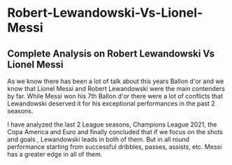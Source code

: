 # Robert-Lewandowski-Vs-Lionel-Messi
## Complete Analysis on Robert Lewandowski Vs Lionel Messi

As we know there has been a lot of talk about this years Ballon d'or and we know that Lionel Messi and Robert Lewandowski were the main contenders by far.
While Messi won his 7th Ballon d'or there were a lot of conflicts that Lewandowski deserved it for his exceptional performances in the past 2 seasons.

I have analyzed the last 2 League seasons, Champions League 2021, the Copa America and Euro and finally concluded that if we focus on the shots and goals , Lewandowski leads in both of them. But in all round performance starting from successful dribbles, passes, assists, etc. Messi has a greater edge in all of them.

